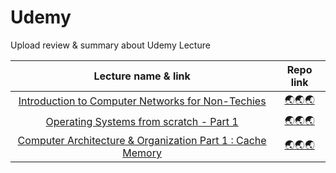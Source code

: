 # Udemy
Upload review & summary about Udemy Lecture

|                        Lecture name & link                       |                                                             Repo link                                                            |
|:----------------------------------------------------------:|:--------------------------------------------------------------------------------------------------------------------------------:|
|      [Introduction to Computer Networks for Non-Techies](https://www.udemy.com/course/introduction-to-computer-networks/)     |         [🌏🌏🌏](https://github.com/seonghwan7694/Udemy/tree/main/Introduction%20to%20Computer%20Networks%20for%20Non-Techies)         |
|           [Operating Systems from scratch - Part 1](https://www.udemy.com/course/operating-systems-from-scratch-part1/)          |             [🌏🌏🌏](https://github.com/seonghwan7694/Udemy/tree/main/Operating%20Systems%20from%20scratch%20-%20Part%201)             |
| [Computer Architecture & Organization Part 1 : Cache Memory](https://www.udemy.com/course/computer-architecture-computer-organization-course/) | [🌏🌏🌏](https://github.com/seonghwan7694/Udemy/tree/main/Computer%20Architecture%20and%20Organization%20Part%201%20%20Cache%20Memory) |

